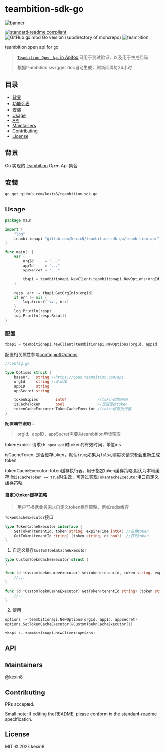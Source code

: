 # teambition-sdk-go

![banner](./img/banner.png)

[![standard-readme compliant](https://img.shields.io/badge/standard--readme-OK-green.svg?style=flat-square)](https://github.com/RichardLitt/standard-readme)
![GitHub go.mod Go version (subdirectory of monorepo)](https://img.shields.io/github/go-mod/go-version/kexin8/teambition-sdk-go?filename=go.mod)
![teambition](https://img.shields.io/badge/teambition-API-brightgreen)


teambition open api for go

> [`Teambition Open Api` in Apifox](https://m49kdj6pc4.apifox.cn),可用于测试验证，以及用于生成代码
>
> 根据teambition swagger doc自动生成，刷新间隔每24小时

## 目录

- [背景](#背景)
- [功能列表](./doc/API.md)
- [安装](#安装)
- [Usage](#usage)
- [API](#api)
- [Maintainers](#maintainers)
- [Contributing](#contributing)
- [License](#license)


## 背景
Go 实现的 [teambition](https://www.teambition.com/) Open Api 集合




## 安装

```
go get github.com/kexin8/teambition-sdk-go
```

## Usage

```go
package main

import (
    "log"
    teambitionapi "github.com/kexin8/teambition-sdk-go/teambition-api"
)

func main() {
    var (
        orgId     = "..."
        appId     = "..."
        appSecret = "..."

        tbapi = teambitionapi.NewClient(teambitionapi.NewOptions(orgId, appId, appSecret))
    )
    
    resp, err := tbapi.GetOrgInfo(orgId)
    if err != nil {
    	log.Errorf("%v", err)
    }
    log.Println(resp)
    log.Println(resp.Result)
}
```

### 配置

```go
tbapi = teambitionapi.NewClient(teambitionapi.NewOptions(orgId, appId, appSecret))
```

配置相关属性参考[config.go#Options](./teambition-api/config.go)

```go
//config.go

type Options struct {
	baseUrl   string //https://open.teambition.com/api
	orgId     string //企业ID
	appID     string
	appSecret string

	tokenExpies        int64              //token过期时间
	isCacheToken       bool               //是否缓存token
	tokenCacheExecutor TokenCacheExecutor //token缓存执行器
}
```

**配置属性说明：**

> orgId、appID、appSecret需要从teambition申请获取

tokenExpies: 请求`tb open api`时token的有效时间，单位ms

isCacheToken: 是否缓存token，默认`true`;如果为`false`,则每次请求都会重新生成token

tokenCacheExecutor: token缓存执行器，用于指定token缓存策略,默认为本地缓存;当`isCacheToken == true`时生效，可通过实现`TokenCacheExecutor`接口自定义缓存策略

#### 自定义token缓存策略

> 用户可根据业务需求自定义token缓存策略，例如redis缓存

`TokenCacheExecutor`接口

```go
type TokenCacheExecutor interface {
	SetToken(tenantId, token string, expireTime int64) //设置token
	GetToken(tenantId string) (token string, ok bool)  //获取token
}
```

1. 自定义缓存`CustomToeknCacheExecutor`

```go
type CustomToeknCacheExecutor struct {
}

func (d *CustomToeknCacheExecutor) SetToken(tenantId, token string, expireTime int64) {
	//...
}

func (d *CustomToeknCacheExecutor) GetToken(tenantId string) (token string, ok bool) {
	//...
}
```

2. 使用

```go
options := teambitionapi.NewOptions(orgId, appId, appSecret)
options.SetTokenCacheExecutor(&CustomToeknCacheExecutor{})

tbapi := teambitionapi.NewClient(options)
```



## API

## Maintainers

[@kexin8](https://github.com/kexin8)

## Contributing

PRs accepted.

Small note: If editing the README, please conform to the [standard-readme](https://github.com/RichardLitt/standard-readme) specification.

## License

MIT © 2023 kexin8
